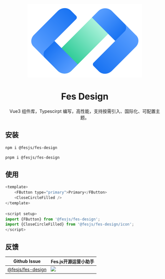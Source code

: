 <p align="center">
  <a href="https://fes-design-4gvn317r3b6bfe17-1254145788.ap-shanghai.app.tcloudbase.com/">
    <img width="362" src="./docs/public/images/fes-logo.svg">
  </a>
</p>

<h1 align="center">Fes Design</h1>

<div align="center">

Vue3 组件库，Typescirpt 编写，高性能，支持按需引入、国际化、可配置主题。
</div>

## 安装

```bash
npm i @fesjs/fes-design
```

```bash
pnpm i @fesjs/fes-design
```

## 使用

```js
<template>
    <FButton type="primary">Primary</FButton>
    <CloseCircleFilled />
</template>

<script setup>
import {FButton} from '@fesjs/fes-design';
import {CloseCircleFilled} from '@fesjs/fes-design/icon';
</script>
```

## 反馈

| Github Issue  | Fes.js开源运营小助手 |
| --- | --- |
| [@fesjs/fes-design](../../issues) | <img src="https://cos-1254145788.cos.ap-guangzhou.myqcloud.com/WechatIMG104.jpeg" height="250"/>

